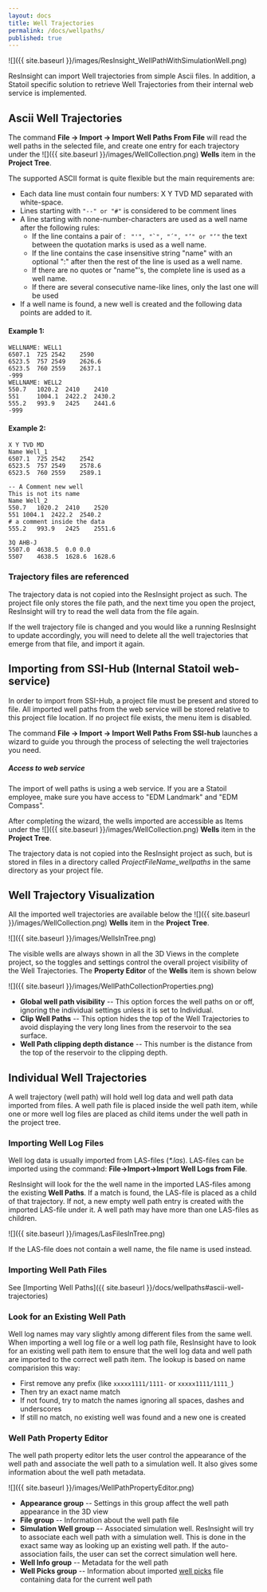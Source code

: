 ```yaml
---
layout: docs
title: Well Trajectories
permalink: /docs/wellpaths/
published: true
---
```

![]({{ site.baseurl }}/images/ResInsight_WellPathWithSimulationWell.png)

ResInsight can import Well trajectories from simple Ascii files. 
In addition, a Statoil specific solution to retrieve Well Trajectories from their internal web service is implemented.

## Ascii Well Trajectories

The command **File -> Import -> Import Well Paths From File** will read the well paths in the selected file, and create one entry for each trajectory under the  ![]({{ site.baseurl }}/images/WellCollection.png) **Wells** item in the **Project Tree**. 

The supported ASCII format is quite flexible but the main requirements are: 

- Each data line must contain four numbers: X Y TVD MD separated with white-space.
- Lines starting with `"--" or "#"` is considered to be comment lines
- A line starting with none-number-characters are used as a well name after the following rules:
  - If the line contains a pair of : ```  "'", "`", "´", "’" or "‘" ``` the text between the quotation marks is used as a well name.
  - If the line contains the case insensitive string "name" with an optional ":" after then the rest of the line is used as a well name. 
  - If there are no quotes or "name"'s, the complete line is used as a well name.
  - If there are several consecutive name-like lines, only the last one will be used 
- If a well name is found, a new well is created and the following data points are added to it.

#### Example 1:
    WELLNAME: WELL1
    6507.1	725	2542	2590
    6523.5	757	2549	2626.6
    6523.5	760	2559	2637.1
    -999
    WELLNAME: WELL2
    550.7	1020.2	2410	2410
    551		1004.1	2422.2	2430.2
    555.2	993.9	2425	2441.6
    -999

#### Example 2:
    X Y TVD MD
    Name Well_1
    6507.1	725	2542	2542
    6523.5	757	2549	2578.6
    6523.5	760	2559	2589.1
    
    -- A Comment new well
    This is not its name
    Name Well_2
    550.7	1020.2	2410	2520
    551	1004.1	2422.2	2540.2
    # a comment inside the data 
    555.2	993.9	2425	2551.6
    
    3Q AHB-J
    5507.0	4638.5	0.0	0.0
    5507	4638.5	1628.6	1628.6

    
### Trajectory files are referenced
The trajectory data is not copied into the ResInsight project as such. The project file only stores the file path, and the next time you open the project, ResInsight will try to read the well data from the file again.  

<div class="note info">
If the well trajectory file is changed and you would like a running ResInsight to update accordingly, you will need to delete all the well trajectories that emerge from that file, and import it again.
</div>

## Importing from SSI-Hub (Internal Statoil web-service)

In order to import from SSI-Hub, a project file must be present and stored to file. All imported well paths from the web service will be stored relative to this project file location. If no project file exists, the menu item is disabled.

The command **File -> Import -> Import Well Paths From SSI-hub** launches a wizard to guide you through the process of selecting the well trajectories you need.

<div class="note info">
<h5>Access to web service</h5>
The import of well paths is using a web service. If you are a Statoil employee, make sure you have access to "EDM Landmark" and "EDM Compass".
</b>
</div>


After completing the wizard, the wells imported are accessible as Items under the  ![]({{ site.baseurl }}/images/WellCollection.png) **Wells** item in the **Project Tree**.

The trajectory data is not copied into the  ResInsight project as such, but is stored in files in a directory called *ProjectFileName_wellpaths* in the same directory as your project file.   

## Well Trajectory Visualization

All the imported well trajectories are available below the ![]({{ site.baseurl }}/images/WellCollection.png) **Wells** item in the **Project Tree**. 

![]({{ site.baseurl }}/images/WellsInTree.png)

The visible wells are always shown in all the 3D Views in the complete project, so the toggles and settings control the overall project visibility of the Well Trajectories. The **Property Editor** of the **Wells** item is shown below 

![]({{ site.baseurl }}/images/WellPathCollectionProperties.png)

- **Global well path visibility** -- This option forces the well paths on or off, ignoring the individual settings unless it is set to Individual.
- **Clip Well Paths** -- This option hides the top of the Well Trajectories to avoid displaying the very long lines from the reservoir to the sea surface.
- **Well Path clipping depth distance** -- This number is the distance from the top of the reservoir to the clipping depth.

## Individual Well Trajectories
A well trajectory (well path) will hold well log data and well path data imported from files. A well path file is placed inside the well path item, while one or more well log files are placed as child items under the well path in the project tree.

### Importing Well Log Files
Well log data is usually imported from LAS-files (_\*.las_). LAS-files can be imported using the command: **File->Import->Import Well Logs from File**.

ResInsight will look for the the well name in the imported LAS-files among the existing **Well Paths**.
If a match is found, the LAS-file is placed as a child of that trajectory. If not, a new empty well path entry is created with the imported LAS-file under it. A well path may have more than one LAS-files as children.

![]({{ site.baseurl }}/images/LasFilesInTree.png)

If the LAS-file does not contain a well name, the file name is used instead. 

### Importing Well Path Files
See [Importing Well Paths]({{ site.baseurl }}/docs/wellpaths#ascii-well-trajectories)

### Look for an Existing Well Path
Well log names may vary slightly among different files from the same well. When importing a well log file or a well log path file, ResInsight have to look for an existing well path item to ensure that the well log data and well path are imported to the correct well path item. The lookup is based on name comparision this way:
- First remove any prefix (like `xxxxx1111/1111-` or `xxxxx1111/1111_`)
- Then try an exact name match
- If not found, try to match the names ignoring all spaces, dashes and underscores
- If still no match, no existing well was found and a new one is created

### Well Path Property Editor
The well path property editor lets the user control the appearance of the well path and associate the well path to a simulation well. It also gives some information about the well path metadata.

![]({{ site.baseurl }}/images/WellPathPropertyEditor.png)

- **Appearance group** -- Settings in this group affect the well path appearance in the 3D view
- **File group** -- Information about the well path file
- **Simulation Well group** -- Associated simulation well. ResInsight will try to associate each well path with a simulation well. This is done in the exact same way as looking up an existing well path. If the auto-association fails, the user can set the correct simulation well here.
- **Well Info group** -- Metadata for the well path
- **Well Picks group** -- Information about imported [well picks]({{site.baseurl}}/docs/formations#well-picks) file containing data for the current well path

